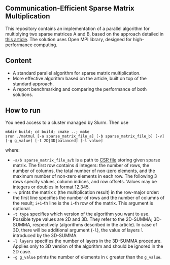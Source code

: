 ## Communication-Efficient Sparse Matrix Multiplication

This repository contains an implementation of a parallel algorithm for multiplying two sparse matrices A and B, based on the approach detailed in [this article](https://arxiv.org/pdf/2010.08526). The solution uses Open MPI library, designed for high-performance computing.

## Content
* A standard parallel algorithm for sparse matrix multiplication.
* More effective algorithm based on the article, built on top of the standard approach.
* A report benchmarking and comparing the performance of both solutions.

## How to run
You need access to a cluster managed by Slurm. Then use
```
mkdir build; cd build; cmake ..; make
srun ./matmul [-a sparse_matrix_file_a] [-b sparse_matrix_file_b] [-v] [-g g_value] [-t 2D|3D|balanced] [-l value] 
```
where:
* `-a/b sparse_matrix_file_a/b` is a path to [CSR file](https://en.wikipedia.org/wiki/Sparse_matrix#Compressed_sparse_row_(CSR,_CRS_or_Yale_format)) storing given sparse matrix. The first row contains 4 integers: the number of rows, the number of columns, the total number of non-zero elements, and the maximum number of non-zero elements in each row. The following 3 rows specify values, column indices, and row offsets. Values may be integers or doubles in format 12.345.
* `-v` prints the matrix `C` (the multiplication result) in the row-major order: the first line specifies the number of rows and the number of columns of the result; `i+1`-th line is the `i`-th row of the matrix. This argument is optional.
* `-t type` specifies which version of the algorithm you want to use. Possible type values are 2D and 3D. They refer to the 2D-SUMMA; 3D-SUMMA, respectively (algorithms described in the article). In case of 3D, there will be additional argument (`-l`), the value of layers `l` introduced by the 3D-SUMMA.
* `-l layers` specifies the number of layers in the 3D-SUMMA procedure. Applies only to 3D version of the algorithm and should be ignored in the 2D case.
* `-g g_value` prints the number of elements in `C` greater than the `g_value`.

